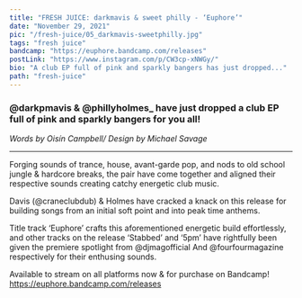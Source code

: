 ```yaml
---
title: "FRESH JUICE: darkmavis & sweet philly - ‘Euphore’"
date: "November 29, 2021"
pic: "/fresh-juice/05_darkmavis-sweetphilly.jpg"
tags: "fresh juice"
bandcamp: "https://euphore.bandcamp.com/releases"
postLink: "https://www.instagram.com/p/CW3cp-xNWGy/"
bio: "A club EP full of pink and sparkly bangers has just dropped..."
path: "fresh-juice"
---
```


### @darkpmavis & @phillyholmes\_ have just dropped a club EP full of pink and sparkly bangers for you all!

<p class="smallText"><i>Words by Oisín Campbell/ Design by Michael Savage</i></p>

<hr>

Forging sounds of trance, house, avant-garde pop, and nods to old school jungle & hardcore breaks, the pair have come together and aligned their respective sounds creating catchy energetic club music.

Davis (@craneclubdub) & Holmes have cracked a knack on this release for building songs from an initial soft point and into peak time anthems.

Title track ‘Euphore’ crafts this aforementioned energetic build effortlessly, and other tracks on the release ‘Stabbed’ and ‘5pm’ have rightfully been given the premiere spotlight from @djmagofficial And @fourfourmagazine respectively for their enthusing sounds.

Available to stream on all platforms now & for purchase on Bandcamp! https://euphore.bandcamp.com/releases
